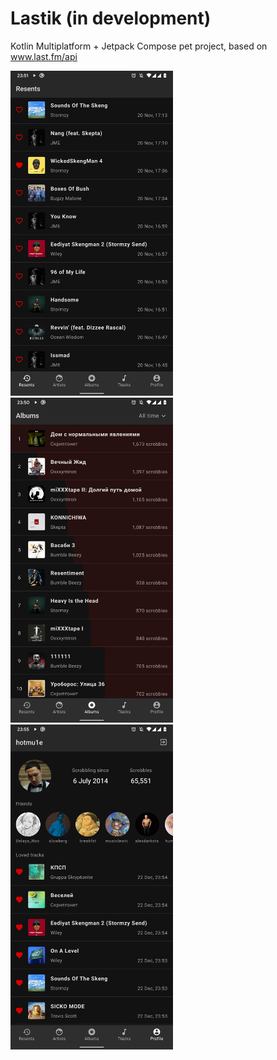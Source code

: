 # Lastik (in development)
Kotlin Multiplatform + Jetpack Compose pet project, based on www.last.fm/api

<img src="screenshots/resents.jpg" width="260px"> <img src="screenshots/albums.jpg" width="260px"> <img src="screenshots/profile.jpg" width="260px">